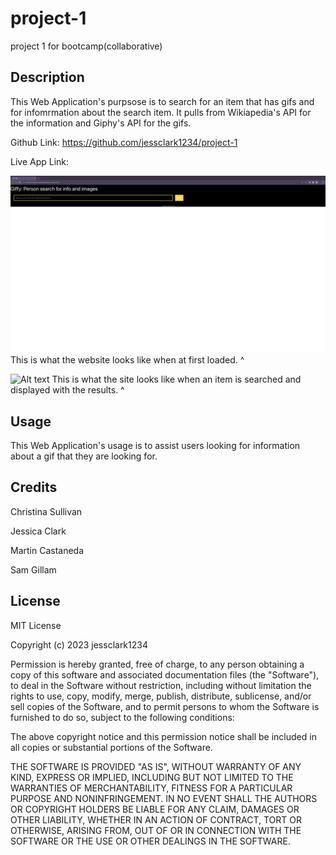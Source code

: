 # project-1
project 1 for bootcamp(collaborative)

## Description
This Web Application's purpsose is to search for an item that has gifs and for infomrmation about the search item. It pulls from Wikiapedia's API for the information and Giphy's API for the gifs. 

Github Link:
https://github.com/jessclark1234/project-1 

Live App Link:


![Alt text](image.png)
This is what the website looks like when at first loaded. ^

![Alt text](image-1.png)
This is what the site looks like when an item is searched and displayed with the results. ^
## Usage
This Web Application's usage is to assist users looking for information about a gif that they are looking for. 
## Credits
Christina Sullivan

Jessica Clark

Martin Castaneda

Sam Gillam


## License

MIT License

Copyright (c) 2023 jessclark1234

Permission is hereby granted, free of charge, to any person obtaining a copy
of this software and associated documentation files (the "Software"), to deal
in the Software without restriction, including without limitation the rights
to use, copy, modify, merge, publish, distribute, sublicense, and/or sell
copies of the Software, and to permit persons to whom the Software is
furnished to do so, subject to the following conditions:

The above copyright notice and this permission notice shall be included in all
copies or substantial portions of the Software.

THE SOFTWARE IS PROVIDED "AS IS", WITHOUT WARRANTY OF ANY KIND, EXPRESS OR
IMPLIED, INCLUDING BUT NOT LIMITED TO THE WARRANTIES OF MERCHANTABILITY,
FITNESS FOR A PARTICULAR PURPOSE AND NONINFRINGEMENT. IN NO EVENT SHALL THE
AUTHORS OR COPYRIGHT HOLDERS BE LIABLE FOR ANY CLAIM, DAMAGES OR OTHER
LIABILITY, WHETHER IN AN ACTION OF CONTRACT, TORT OR OTHERWISE, ARISING FROM,
OUT OF OR IN CONNECTION WITH THE SOFTWARE OR THE USE OR OTHER DEALINGS IN THE
SOFTWARE.
